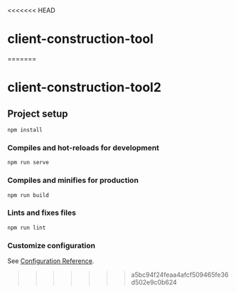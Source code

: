 <<<<<<< HEAD
# client-construction-tool
=======
# client-construction-tool2

## Project setup
```
npm install
```

### Compiles and hot-reloads for development
```
npm run serve
```

### Compiles and minifies for production
```
npm run build
```

### Lints and fixes files
```
npm run lint
```

### Customize configuration
See [Configuration Reference](https://cli.vuejs.org/config/).
>>>>>>> a5bc94f24feaa4afcf509465fe36d502e9c0b624
